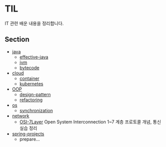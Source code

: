 # TIL
IT 관련 배운 내용을 정리합니다.



## Section

- [java](./java)
  - [effective-java](./java/effective-java)
  - [jvm](./java/jvm)
  - [bytecode](./java/bytecode)
- [cloud](./cloud)
  - [container](./cloud/container)
  - [kubernetes](./cloud/kubernetes)
- [OOP](./OOP)
  - [design-pattern](./OOP/design-pattern)
  - [refactoring](./OOP/refactoring)
- [os](./os)
  - [synchronization](./os/synchronization)
- [network](./network)
  - [OSI-7Layer](./network/OSI-7Layer) Open System Interconnection 1~7 계층 프로토콜 개념, 통신 실습 정리
- [spring-projects](./spring-projects)
  - prepare...

